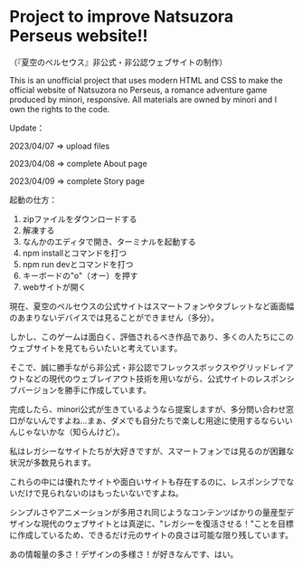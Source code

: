 # Project to improve Natsuzora Perseus website!!
（『夏空のペルセウス』非公式・非公認ウェブサイトの制作）


This is an unofficial project that uses modern HTML and CSS to make the official website of Natsuzora no Perseus, a romance adventure game produced by minori, responsive.
All materials are owned by minori and I own the rights to the code.

Update：

2023/04/07 => upload files

2023/04/08 => complete About page

2023/04/09 => complete Story page



起動の仕方：
1. zipファイルをダウンロードする
2. 解凍する
3. なんかのエディタで開き、ターミナルを起動する
4. npm installとコマンドを打つ
5. npm run devとコマンドを打つ
6. キーボードの"o"（オー）を押す
7. webサイトが開く




現在、夏空のペルセウスの公式サイトはスマートフォンやタブレットなど画面幅のあまりないデバイスでは見ることができません（多分）。

しかし、このゲームは面白く、評価されるべき作品であり、多くの人たちにこのウェブサイトを見てもらいたいと考えています。

そこで、誠に勝手ながら非公式・非公認でフレックスボックスやグリッドレイアウトなどの現代のウェブレイアウト技術を用いながら、公式サイトのレスポンシブバージョンを勝手に作成しています。

完成したら、minori公式が生きているようなら提案しますが、多分問い合わせ窓口がないんですよね…まぁ、ダメでも自分たちで楽しむ用途に使用するならいいんじゃないかな（知らんけど）。

私はレガシーなサイトたちが大好きですが、スマートフォンでは見るのが困難な状況が多数見られます。

これらの中には優れたサイトや面白いサイトも存在するのに、レスポンシブでないだけで見られないのはもったいないですよね。

シンプルさやアニメーションが多用され同じようなコンテンツばかりの量産型デザインな現代のウェブサイトとは真逆に、"レガシーを復活させる！"ことを目標に作成しているため、できるだけ元のサイトの良さは可能な限り残しています。

あの情報量の多さ！デザインの多様さ！が好きなんです、はい。
